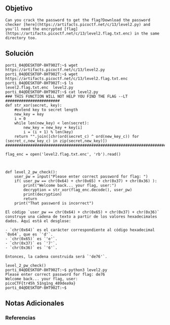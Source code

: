 ## Objetivo
```
Can you crack the password to get the flag?Download the password checker [here](https://artifacts.picoctf.net/c/13/level2.py) and you'll need the encrypted [flag](https://artifacts.picoctf.net/c/13/level2.flag.txt.enc) in the same directory too.
```
[](https://github.com/armandoportillo0101/Seguridad-de-Redes/blob/main/Plantilla.md#objetivo)
## Solución
```
porti_04@DESKTOP-8HT902T:~$ wget https://artifacts.picoctf.net/c/13/level2.py
porti_04@DESKTOP-8HT902T:~$ wget https://artifacts.picoctf.net/c/13/level2.flag.txt.enc
porti_04@DESKTOP-8HT902T:~$ ls
level2.flag.txt.enc  level2.py
porti_04@DESKTOP-8HT902T:~$ cat level2.py
### THIS FUNCTION WILL NOT HELP YOU FIND THE FLAG --LT ########################
def str_xor(secret, key):
    #extend key to secret length
    new_key = key
    i = 0
    while len(new_key) < len(secret):
        new_key = new_key + key[i]
        i = (i + 1) % len(key)
    return "".join([chr(ord(secret_c) ^ ord(new_key_c)) for (secret_c,new_key_c) in zip(secret,new_key)])
###############################################################################

flag_enc = open('level2.flag.txt.enc', 'rb').read()



def level_2_pw_check():
    user_pw = input("Please enter correct password for flag: ")
    if( user_pw == chr(0x64) + chr(0x65) + chr(0x37) + chr(0x36) ):
        print("Welcome back... your flag, user:")
        decryption = str_xor(flag_enc.decode(), user_pw)
        print(decryption)
        return
    print("That password is incorrect")

El código `user_pw == chr(0x64) + chr(0x65) + chr(0x37) + chr(0x36)` construye una cadena de texto a partir de los valores hexadecimales dados. Aquí está el desglose:

- `chr(0x64)` es el carácter correspondiente al código hexadecimal `0x64`, que es `'d'`.
- `chr(0x65)` es `'e'`.
- `chr(0x37)` es `'7'`.
- `chr(0x36)` es `'6'`.

Entonces, la cadena construida será `'de76'`.

level_2_pw_check()
porti_04@DESKTOP-8HT902T:~$ python3 level2.py
Please enter correct password for flag: de76
Welcome back... your flag, user:
picoCTF{tr45h_51ng1ng_489dea9a}
porti_04@DESKTOP-8HT902T:~$
```
[](https://github.com/armandoportillo0101/Seguridad-de-Redes/blob/main/Plantilla.md#soluci%C3%B3n)

## Notas Adicionales

[](https://github.com/armandoportillo0101/Seguridad-de-Redes/blob/main/Plantilla.md#notas-adicionales)

### Referencias